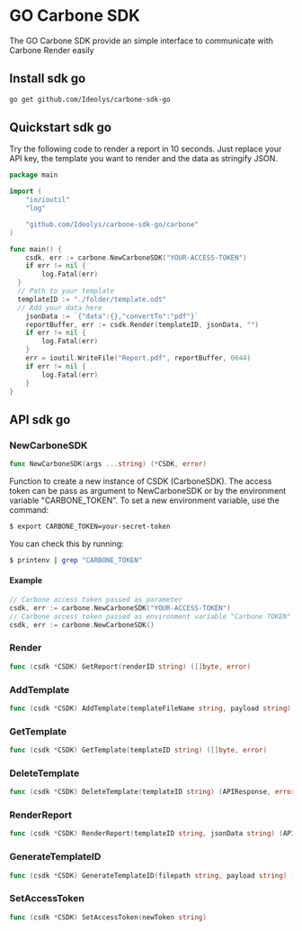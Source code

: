 # GO Carbone SDK

The GO Carbone SDK provide an simple interface to communicate with Carbone Render easily

## Install sdk go

```sh
go get github.com/Ideolys/carbone-sdk-go
```

## Quickstart sdk go

Try the following code to render a report in 10 seconds. Just replace your API key, the template you want to render and the data as stringify JSON.

```go
package main

import (
	"io/ioutil"
	"log"

	"github.com/Ideolys/carbone-sdk-go/carbone"
)

func main() {
	csdk, err := carbone.NewCarboneSDK("YOUR-ACCESS-TOKEN")
	if err != nil {
		log.Fatal(err)
  }
  // Path to your template
  templateID := "./folder/template.odt"
  // Add your data here
	jsonData := `{"data":{},"convertTo":"pdf"}`
	reportBuffer, err := csdk.Render(templateID, jsonData, "")
	if err != nil {
		log.Fatal(err)
	}
	err = ioutil.WriteFile("Report.pdf", reportBuffer, 0644)
	if err != nil {
		log.Fatal(err)
	}
}

```

## API sdk go

### NewCarboneSDK
```go
func NewCarboneSDK(args ...string) (*CSDK, error)
```
Function to create a new instance of CSDK (CarboneSDK).
The access token can be pass as argument to NewCarboneSDK or by the environment variable "CARBONE_TOKEN".
To set a new environment variable, use the command:
```bash
$ export CARBONE_TOKEN=your-secret-token
```
You can check this by running:
```bash
$ printenv | grep "CARBONE_TOKEN"
```
#### Example
```go
// Carbone access token passed as parameter
csdk, err := carbone.NewCarboneSDK("YOUR-ACCESS-TOKEN")
// Carbone access token passed as environment variable "Carbone TOKEN"
csdk, err := carbone.NewCarboneSDK()
```
### Render
```go
func (csdk *CSDK) GetReport(renderID string) ([]byte, error)
```

### AddTemplate
```go
func (csdk *CSDK) AddTemplate(templateFileName string, payload string) (APIResponse, error)
```

### GetTemplate
```go
func (csdk *CSDK) GetTemplate(templateID string) ([]byte, error)
```

### DeleteTemplate
```go
func (csdk *CSDK) DeleteTemplate(templateID string) (APIResponse, error)
```

### RenderReport
```go
func (csdk *CSDK) RenderReport(templateID string, jsonData string) (APIResponse, error)
```

### GenerateTemplateID
```go
func (csdk *CSDK) GenerateTemplateID(filepath string, payload string) (string, error)
```

### SetAccessToken
```go
func (csdk *CSDK) SetAccessToken(newToken string)
```